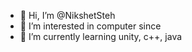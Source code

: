 - 👋 Hi, I’m @NikshetSteh
- 👀 I’m interested in computer since
- 🌱 I’m currently learning unity, c++, java
<!-- 💞️ I’m looking to collaborate on ...
- 📫 How to reach me ...--->

<!---
NikshetSteh/NikshetSteh is a ✨ special ✨ repository because its `README.md` (this file) appears on your GitHub profile.
You can click the Preview link to take a look at your changes.
--->
